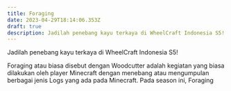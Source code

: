 ```yaml
---
title: Foraging
date: 2023-04-29T18:14:06.353Z
draft: true
description: Jadilah penebang kayu terkaya di WheelCraft Indonesia S5!
---
```

Jadilah penebang kayu terkaya di WheelCraft Indonesia S5!

Foraging atau biasa disebut dengan Woodcutter adalah kegiatan yang biasa dilakukan oleh player Minecraft dengan menebang atau mengumpulan berbagai jenis Logs yang ada pada Minecraft. Pada season ini, Foraging
